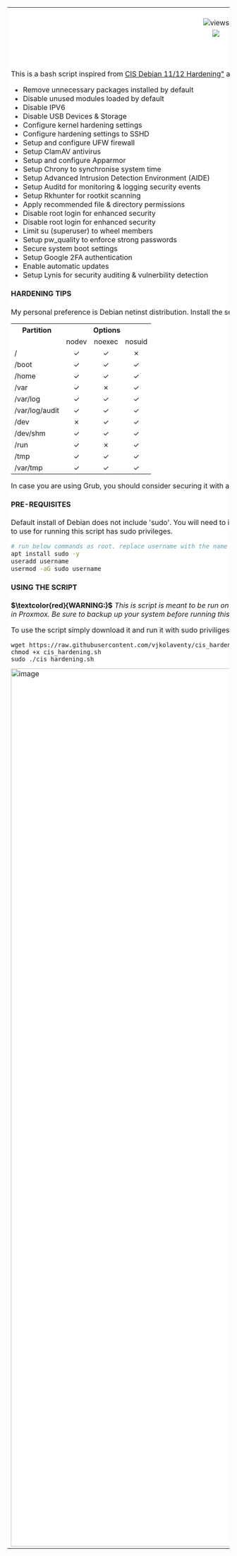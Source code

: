 <table width="100%" border="0" cell-spacing="0" cellpadding="10" align="center" bgcolor="#FFFFFF" style="border: none;">
  <tr align="center" bgcolor="#FFFFFF"><td colspan="3"><img align="center" src="https://github.com/user-attachments/assets/c469f501-b62c-4b0d-b46f-590dd4eab013" /></td></tr>
  <tr align="center" bgcolor="#FFFFFF">
    <td><img src="https://komarev.com/ghpvc/?username=vjkolaventy&label=+++Views:&color=orange&style=flat" alt="views" /></td>
    <td><img src="https://img.shields.io/badge/%20%20Version-v1.0-green&style=flat" /></td>
    <td><img src="https://img.shields.io/badge/License-GPLv3-blue.svg" /></td>
  </tr>
  <tr align="center">
    <td><img src="https://img.shields.io/badge/bash_script-%23121011.svg?style=for-the-badge&logo=gnu-bash&logoColor=white" /></td>
    <td><img src="https://img.shields.io/badge/Debian-D70A53?style=for-the-badge&logo=debian&logoColor=white" /></td>
    <td><img src="https://img.shields.io/badge/Ubuntu-E95420?style=for-the-badge&logo=ubuntu&logoColor=white" /></td>
  </tr>
  <tr><td colspan="3">
<h3 align="center">CIS HARDENING SCRIPT FOR DEBIAN >= 12 AND UBUNTU >= 18.04</h3>
<p style="text-align: justify;">This is a bash script inspired from <a href="https://github.com/ovh/debian-cis">CIS Debian 11/12 Hardening"</a> and <a href="https://github.com/captainzero93/security_harden_linux">Ubuntu / Debian Linux Security Hardening Scripts</a>. This script will help you to do the following:
  <ul>
    <li>Remove unnecessary packages installed by default</li>
    <li>Disable unused modules loaded by default</li>
    <li>Disable IPV6</li>
    <li>Disable USB Devices & Storage</li>
    <li>Configure kernel hardening settings</li>
    <li>Configure hardening settings to SSHD</li>
    <li>Setup and configure UFW firewall</li>
    <li>Setup ClamAV antivirus</li>
    <li>Setup and configure Apparmor</li>
    <li>Setup Chrony to synchronise system time</li>
    <li>Setup Advanced Intrusion Detection Environment (AIDE)</li>
    <li>Setup Auditd for monitoring & logging security events</li>
    <li>Setup Rkhunter for rootkit scanning</li>
    <li>Apply recommended file & directory permissions</li>
    <li>Disable root login for enhanced security</li>
    <li>Disable root login for enhanced security</li>
    <li>Limit su (superuser) to wheel members</li>
    <li>Setup pw_quality to enforce strong passwords</li>
    <li>Secure system boot settings</li>
    <li>Setup Google 2FA authentication</li>
    <li>Enable automatic updates</li>
    <li>Setup Lynis for security auditing & vulnerbility detection</li>
  </ul>
</p>

#### HARDENING TIPS
My personal preference is Debian netinst distribution. Install the server with just Openssh-server. Create partitions with the following options for better hardening. (&check;=apply &cross;=dont apply) 

<table>
  <tr><th>Partition</th><th colspan="3" align="center">Options</th></tr>
  <tr><td></td><td align="center">nodev</td><td align="center">noexec</td><td align="center">nosuid</td></tr>
  <tr><td>/</td><td align="center">&check;</td><td align="center">&check;</td><td align="center">&cross;</td></tr>
  <tr><td>/boot</td><td align="center">&check;</td><td align="center">&check;</td><td align="center">&check;</td></tr>
  <tr><td>/home</td><td align="center">&check;</td><td align="center">&check;</td><td align="center">&check;</td></tr>
  <tr><td>/var</td><td align="center">&check;</td><td align="center">&cross;</td><td align="center">&check;</td></tr>
  <tr><td>/var/log</td align="center"><td align="center">&check;</td><td align="center">&check;</td><td align="center">&check;</td></tr>
  <tr><td>/var/log/audit</td><td align="center">&check;</td><td align="center">&check;</td><td align="center">&check;</td></tr>
  <tr><td>/dev</td><td align="center">&cross;</td><td align="center">&check;</td><td align="center">&check;</td></tr>
  <tr><td>/dev/shm</td><td align="center">&check;</td><td align="center">&check;</td><td align="center">&check;</td></tr>
  <tr><td>/run</td><td align="center">&check;</td><td align="center">&cross;</td><td align="center">&check;</td></tr>
  <tr><td>/tmp</td><td align="center">&check;</td><td align="center">&check;</td><td align="center">&check;</td></tr>
  <tr><td>/var/tmp</td><td align="center">&check;</td><td align="center">&check;</td><td align="center">&check;</td></tr>
</table>

In case you are using Grub, you should consider securing it with a password.

#### PRE-REQUISITES
Default install of Debian does not include 'sudo'. You will need to install sudo, add a new non-root user (or an existing non-root user) to sudoers. Ubuntu comes with sudo pre-installed, just make sure that the user login you intend to use for running this script has sudo privileges.

```bash
# run below commands as root. replace username with the name you want
apt install sudo -y
useradd username
usermod -aG sudo username
```

#### USING THE SCRIPT
**$\textcolor{red}{WARNING:}$** *This is script is meant to be run on a fresh install. Some options in script can potentially lock you out and make your system unusable. This script DID NOT WORK for me on cloud-init virtual machine in Proxmox. Be sure to backup up your system before running this script. Use the script at your own risk!*
<p>To use the script simply download it and run it with sudo priviliges. When you are done with the hardening process, you can check your system hardening score with <a href="https://github.com/CISOfy/lynis">Lynis</a> which can installed using this script.</p>

```
wget https://raw.githubusercontent.com/vjkolaventy/cis_hardening/refs/heads/main/cis_hardening.sh
chmod +x cis_hardening.sh
sudo ./cis_hardening.sh
```

<img width="1734" height="1991" alt="image" src="https://github.com/user-attachments/assets/564f33be-b755-43df-ba59-d702b5036d10" />

</td></tr>
</table>
